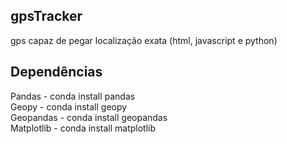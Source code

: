 ## gpsTracker
gps capaz de pegar localização exata (html, javascript e python)

## Dependências
Pandas - conda install pandas <br/>
Geopy - conda install geopy <br/>
Geopandas - conda install geopandas <br/>
Matplotlib - conda install matplotlib

